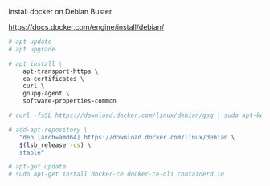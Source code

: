 Install docker on Debian Buster 

https://docs.docker.com/engine/install/debian/

```sh
# apt update
# apt upgrade

# apt install \
    apt-transport-https \
    ca-certificates \
    curl \
    gnupg-agent \
    software-properties-common

# curl -fsSL https://download.docker.com/linux/debian/gpg | sudo apt-key add -

# add-apt-repository \
   "deb [arch=amd64] https://download.docker.com/linux/debian \
   $(lsb_release -cs) \
   stable"

# apt-get update
# sudo apt-get install docker-ce docker-ce-cli containerd.io
``` 
